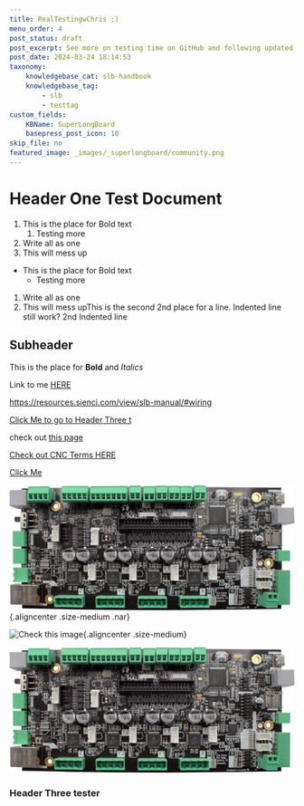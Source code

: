 ```yaml
---
title: RealTestingwChris ;)
menu_order: 4
post_status: draft
post_excerpt: See more on testing time on GitHub and following updated instructions
post_date: 2024-03-24 18:14:53
taxonomy:
    knowledgebase_cat: slb-handbook
    knowledgebase_tag:
        - slb
        - testtag
custom_fields:
    KBName: SuperLongBoard
    basepress_post_icon: 10
skip_file: no
featured_image: _images/_superlongboard/community.png
---
```

# Header One Test Document

1. This is the place for Bold text
    1. Testing more
1. Write all as one
1. This will mess up

- This is the place for Bold text
  - Testing more

1. Write all as one
1. This will mess upThis is the second 2nd place for a line.
Indented line still work?
2nd Indented line
    


## Subheader

This is the place for **Bold** and *Italics*

Link to me [HERE](https://resources.sienci.com/view/slb-manual/#wiring)

<https://resources.sienci.com/view/slb-manual/#wiring>


[Click Me to go to Header Three t](#header-three-tester)

check out [this page](/mill-one/index.md)

<a href="https://resources.sienci.com/view/am-cnc-terminology/" target="_blank" rel="noopener">Check out CNC Terms HERE</a>

<a href="https://resources.sienci.com/view/am-cnc-terminology/" target="_blank" rel="noopener">Click Me</a>

![Check this image](/_images/_superlongboard/SLB-VB6.jpg "Where is my Caption"){.aligncenter .size-medium .nar}

![Check this image](\_images\_superlongboard\SLB-VB6.jpg "Caption"){.aligncenter .size-medium}

![alt text](_images/_superlongboard/SLB-VB6.jpg)

























### Header Three tester